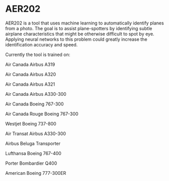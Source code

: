 # AER202

AER202 is a tool that uses machine learning to automatically identify planes 
from a photo. The goal is to assist plane-spotters by identifying subtle 
airplane characteristics that might be otherwise difficult to spot by eye. 
Applying neural networks to this problem could greatly increase the 
identification accuracy and speed. 

Currently the tool is trained on:

  Air Canada Airbus A319
  
  Air Canada Airbus A320
  
  Air Canada Airbus A321
  
  Air Canada Airbus A330-300
  
  Air Canada Boeing 767-300
  
  Air Canada Rouge Boeing 767-300
  
  Westjet Boeing 737-800
  
  Air Transat Airbus A330-300
  
  Airbus Beluga Transporter
  
  Lufthansa Boeing 767-400
  
  Porter Bombardier Q400
  
  American Boeing 777-300ER

